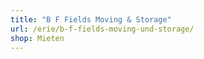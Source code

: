 ```yaml
---
title: "B F Fields Moving & Storage"
url: /erie/b-f-fields-moving-und-storage/
shop: Mieten
---
```

